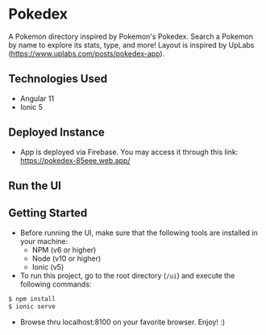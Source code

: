 # Pokedex

A Pokemon directory inspired by Pokemon's Pokedex. Search a Pokemon by name to explore its stats, type, and more! Layout is inspired by UpLabs (https://www.uplabs.com/posts/pokedex-app).

## Technologies Used

- Angular 11
- Ionic 5

## Deployed Instance
* App is deployed via Firebase. You may access it through this link: https://pokedex-85eee.web.app/

## Run the UI
## Getting Started
* Before running the UI, make sure that the following tools are installed in your machine:
  * NPM (v6 or higher)
  * Node (v10 or higher)
  * Ionic (v5)
* To run this project, go to the root directory (```/ui```) and execute the following commands:

```bash
$ npm install
$ ionic serve
```
* Browse thru localhost:8100 on your favorite browser. Enjoy! :)
